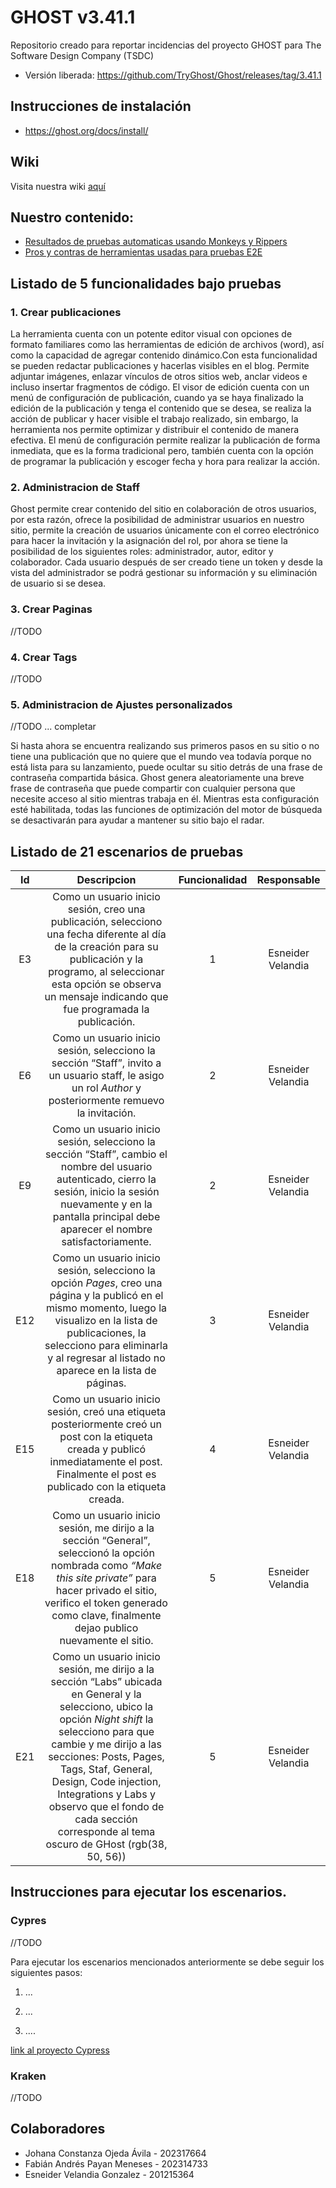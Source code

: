 # GHOST v3.41.1
Repositorio creado para reportar incidencias del proyecto GHOST para The Software Design Company (TSDC)

* Versión liberada: https://github.com/TryGhost/Ghost/releases/tag/3.41.1


## Instrucciones de instalación

* https://ghost.org/docs/install/

## Wiki

Visita nuestra wiki [aquí](https://github.com/fanpay/tsdc_ghost/wiki/Resultados-de-pruebas-autom%C3%A1ticas)

## Nuestro contenido:

* [Resultados de pruebas automaticas usando Monkeys y Rippers](https://github.com/fanpay/tsdc_ghost/wiki/Resultados-de-pruebas-autom%C3%A1ticas)
* [Pros y contras de herramientas usadas para pruebas E2E](https://github.com/fanpay/tsdc_ghost/wiki/Cypress-Vs-Kraken)


## Listado de 5 funcionalidades bajo pruebas

### 1.	Crear publicaciones

La herramienta cuenta con un potente editor visual con opciones de formato familiares como las herramientas de edición de archivos (word), así como la capacidad de agregar contenido dinámico.Con esta funcionalidad se pueden redactar publicaciones y hacerlas visibles en el blog. Permite adjuntar imágenes, enlazar vínculos de otros sitios web, anclar videos e incluso insertar fragmentos de código. El visor de edición cuenta con un menú de configuración de publicación, cuando ya se haya finalizado la edición de la publicación y tenga el contenido que se desea, se realiza la acción de publicar y hacer visible el trabajo realizado, sin embargo, la herramienta nos permite optimizar y distribuir el contenido de manera efectiva. El menú de configuración permite realizar la publicación de forma inmediata, que es la forma tradicional pero, también cuenta con la opción de programar la publicación y escoger fecha y hora para realizar la acción. 

### 2. Administracion de Staff

Ghost permite crear contenido del sitio en colaboración de otros usuarios, por esta razón, ofrece la posibilidad de administrar usuarios en nuestro sitio, permite la creación de usuarios únicamente con el correo electrónico para hacer la invitación y la asignación del rol, por ahora se tiene la posibilidad de los siguientes roles: administrador, autor, editor y colaborador.  Cada usuario después de ser creado tiene un token y desde la vista del administrador se podrá gestionar su información y su eliminación de usuario si se desea.

### 3. Crear Paginas
//TODO
### 4. Crear Tags
//TODO

### 5. Administracion de Ajustes personalizados
//TODO ... completar

Si hasta ahora se encuentra realizando sus primeros pasos en su sitio o no tiene una publicación que no quiere que el mundo vea todavía porque no está lista para su lanzamiento, puede ocultar su sitio detrás de una frase de contraseña compartida básica. Ghost genera aleatoriamente una breve frase de contraseña que puede compartir con cualquier persona que necesite acceso al sitio mientras trabaja en él. Mientras esta configuración esté habilitada, todas las funciones de optimización del motor de búsqueda se desactivarán para ayudar a mantener su sitio bajo el radar.

## Listado de 21 escenarios de pruebas

| Id | Descripcion | Funcionalidad | Responsable |
|:--:|:-----------:|:-------------:|:------------:|
|E3| Como un usuario inicio sesión, creo una publicación, selecciono una fecha diferente al día de la creación para su publicación y la programo, al seleccionar esta opción se observa un mensaje indicando que fue programada la publicación. | 1 |Esneider Velandia |
|E6| Como un usuario inicio sesión, selecciono la sección “Staff”, invito a un usuario staff, le asigo un rol _Author_ y posteriormente remuevo la invitación. | 2 |Esneider Velandia |
|E9| Como un usuario inicio sesión, selecciono la sección “Staff”, cambio el nombre del usuario autenticado, cierro la sesión, inicio la sesión nuevamente y en la pantalla principal debe aparecer el nombre satisfactoriamente. | 2 |Esneider Velandia |
|E12| Como un usuario inicio sesión, selecciono la opción _Pages_, creo una página y la publicó en el mismo momento, luego la visualizo en la lista de publicaciones, la selecciono para eliminarla y al regresar al listado no aparece en la lista de páginas. | 3 | Esneider Velandia |
|E15| Como un usuario inicio sesión, creó una etiqueta posteriormente creó un post con la etiqueta creada y publicó inmediatamente el post. Finalmente el post es publicado con la etiqueta creada. | 4 | Esneider Velandia |
|E18| Como un usuario inicio sesión, me dirijo a la sección “General”, seleccionó la opción nombrada como _“Make this site private”_ para hacer privado el sitio, verifico el token generado como clave, finalmente dejao publico nuevamente el sitio. | 5 | Esneider Velandia |
|E21| Como un usuario inicio sesión, me dirijo a la sección “Labs” ubicada en General y la selecciono, ubico la opción _Night shift_ la selecciono para que cambie y me dirijo a las secciones: Posts, Pages, Tags, Staf, General, Design, Code injection, Integrations y Labs y observo que el fondo de cada sección corresponde al tema oscuro de GHost (rgb(38, 50, 56)) | 5 | Esneider Velandia |

## Instrucciones para ejecutar los escenarios.

### Cypres
//TODO

Para ejecutar los escenarios mencionados anteriormente se debe seguir los siguientes pasos:
1. ...

2. ...

3. ....


[link al proyecto Cypress](https://github.com/fanpay/tsdc_ghost/tree/main/prubas_cypress)

### Kraken
//TODO

## Colaboradores

* Johana Constanza Ojeda Ávila - 202317664
* Fabián Andrés Payan Meneses - 202314733
* Esneider Velandia Gonzalez - 201215364
